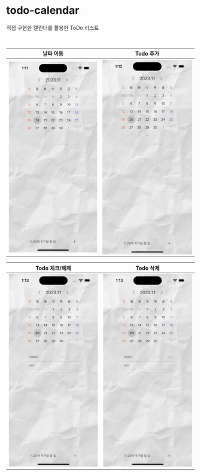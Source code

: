 # todo-calendar
직접 구현한 캘린더를 활용한 ToDo 리스트

<br>

|날짜 이동|Todo 추가|
|:-----:|:-----:|
|![screenshot](https://github.com/yeontan0826/todo-calendar/blob/master/assets/screenshots/move_date.gif)|![screenshot](https://github.com/yeontan0826/todo-calendar/blob/master/assets/screenshots/add_todo.gif)|

|Todo 체크/해제|Todo 삭제|
|:-----:|:-----:|
|![screenshot](https://github.com/yeontan0826/todo-calendar/blob/master/assets/screenshots/toggle_todo.gif)|![screenshot](https://github.com/yeontan0826/todo-calendar/blob/master/assets/screenshots/remove_todo.gif)|
